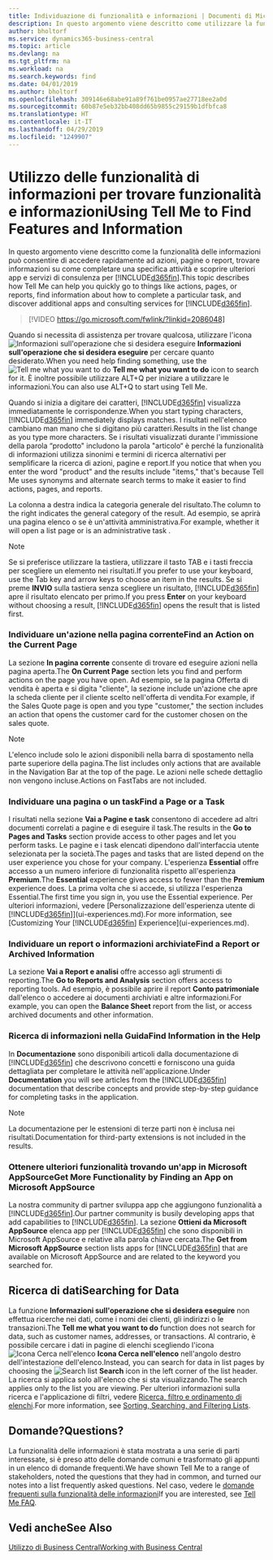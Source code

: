 ```yaml
---
title: Individuazione di funzionalità e informazioni | Documenti di Microsoft
description: In questo argomento viene descritto come utilizzare la funzionalità di ricerca per trovare azioni, pagine, report, documentazione e dati nonché altre app e servizi di consulenza.
author: bholtorf
ms.service: dynamics365-business-central
ms.topic: article
ms.devlang: na
ms.tgt_pltfrm: na
ms.workload: na
ms.search.keywords: find
ms.date: 04/01/2019
ms.author: bholtorf
ms.openlocfilehash: 309146e68abe91a89f761be0957ae27718ee2a0d
ms.sourcegitcommit: 60b87e5eb32bb408dd65b9855c29159b1dfbfca8
ms.translationtype: HT
ms.contentlocale: it-IT
ms.lasthandoff: 04/29/2019
ms.locfileid: "1249907"
---
```

# <a name="using-tell-me-to-find-features-and-information"></a><span data-ttu-id="ad2d4-103">Utilizzo delle funzionalità di informazioni per trovare funzionalità e informazioni</span><span class="sxs-lookup"><span data-stu-id="ad2d4-103">Using Tell Me to Find Features and Information</span></span>  
<span data-ttu-id="ad2d4-104">In questo argomento viene descritto come la funzionalità delle informazioni può consentire di accedere rapidamente ad azioni, pagine o report, trovare informazioni su come completare una specifica attività e scoprire ulteriori app e servizi di consulenza per  [!INCLUDE[d365fin](includes/d365fin_md.md)].</span><span class="sxs-lookup"><span data-stu-id="ad2d4-104">This topic describes how Tell Me can help you quickly go to things like actions, pages, or reports, find information about how to complete a particular task, and discover additional apps and consulting services for [!INCLUDE[d365fin](includes/d365fin_md.md)].</span></span>  
  

> [!VIDEO https://go.microsoft.com/fwlink/?linkid=2086048]

<span data-ttu-id="ad2d4-105">Quando si necessita di assistenza per trovare qualcosa, utilizzare l'icona ![Informazioni sull'operazione che si desidera eseguire](media/ui-search/search.png "Cerca pagina o report") **Informazioni sull'operazione che si desidera eseguire** per cercare quanto desiderato.</span><span class="sxs-lookup"><span data-stu-id="ad2d4-105">When you need help finding something, use the ![Tell me what you want to do](media/ui-search/search.png "Search for Page or Report") **Tell me what you want to do** icon to search for it.</span></span> <span data-ttu-id="ad2d4-106">È inoltre possibile utilizzare ALT+Q per iniziare a utilizzare le informazioni.</span><span class="sxs-lookup"><span data-stu-id="ad2d4-106">You can also use ALT+Q to start using Tell Me.</span></span>

<span data-ttu-id="ad2d4-107">Quando si inizia a digitare dei caratteri, [!INCLUDE[d365fin](includes/d365fin_md.md)] visualizza immediatamente le corrispondenze.</span><span class="sxs-lookup"><span data-stu-id="ad2d4-107">When you start typing characters, [!INCLUDE[d365fin](includes/d365fin_md.md)] immediately displays matches.</span></span> <span data-ttu-id="ad2d4-108">I risultati nell'elenco cambiano man mano che si digitano più caratteri.</span><span class="sxs-lookup"><span data-stu-id="ad2d4-108">Results in the list change as you type more characters.</span></span> <span data-ttu-id="ad2d4-109">Se i risultati visualizzati durante l'immissione della parola “prodotto" includono la parola "articolo“ è perché la funzionalità di informazioni utilizza sinonimi e termini di ricerca alternativi per semplificare la ricerca di azioni, pagine e report.</span><span class="sxs-lookup"><span data-stu-id="ad2d4-109">If you notice that when you enter the word "product" and the results include "items," that's because Tell Me uses synonyms and alternate search terms to make it easier to find actions, pages, and reports.</span></span> 

<span data-ttu-id="ad2d4-110">La colonna a destra indica la categoria generale del risultato.</span><span class="sxs-lookup"><span data-stu-id="ad2d4-110">The column to the right indicates the general category of the result.</span></span> <span data-ttu-id="ad2d4-111">Ad esempio, se aprirà una pagina elenco o se è un'attività amministrativa.</span><span class="sxs-lookup"><span data-stu-id="ad2d4-111">For example, whether it will open a list page or is an administrative task .</span></span>  

> [!NOTE]  
>   <span data-ttu-id="ad2d4-112">Se si preferisce utilizzare la tastiera, utilizzare il tasto TAB e i tasti freccia per scegliere un elemento nei risultati.</span><span class="sxs-lookup"><span data-stu-id="ad2d4-112">If you prefer to use your keyboard, use the Tab key and arrow keys to choose an item in the results.</span></span> <span data-ttu-id="ad2d4-113">Se si preme **INVIO** sulla tastiera senza scegliere un risultato, [!INCLUDE[d365fin](includes/d365fin_md.md)] apre il risultato elencato per primo.</span><span class="sxs-lookup"><span data-stu-id="ad2d4-113">If you press **Enter** on your keyboard without choosing a result, [!INCLUDE[d365fin](includes/d365fin_md.md)] opens the result that is listed first.</span></span>

### <a name="find-an-action-on-the-current-page"></a><span data-ttu-id="ad2d4-114">Individuare un'azione nella pagina corrente</span><span class="sxs-lookup"><span data-stu-id="ad2d4-114">Find an Action on the Current Page</span></span>
<span data-ttu-id="ad2d4-115">La sezione **In pagina corrente** consente di trovare ed eseguire azioni nella pagina aperta.</span><span class="sxs-lookup"><span data-stu-id="ad2d4-115">The **On Current Page** section lets you find and perform actions on the page you have open.</span></span> <span data-ttu-id="ad2d4-116">Ad esempio, se la pagina Offerta di vendita è aperta e si digita "cliente", la sezione include un'azione che apre la scheda cliente per il cliente scelto nell'offerta di vendita.</span><span class="sxs-lookup"><span data-stu-id="ad2d4-116">For example, if the Sales Quote page is open and you type "customer," the section includes an action that opens the customer card for the customer chosen on the sales quote.</span></span> 

> [!NOTE]  
>   <span data-ttu-id="ad2d4-117">L'elenco include solo le azioni disponibili nella barra di spostamento nella parte superiore della pagina.</span><span class="sxs-lookup"><span data-stu-id="ad2d4-117">The list includes only actions that are available in the Navigation Bar at the top of the page.</span></span> <span data-ttu-id="ad2d4-118">Le azioni nelle schede dettaglio non vengono incluse.</span><span class="sxs-lookup"><span data-stu-id="ad2d4-118">Actions on FastTabs are not included.</span></span>  

### <a name="find-a-page-or-a-task"></a><span data-ttu-id="ad2d4-119">Individuare una pagina o un task</span><span class="sxs-lookup"><span data-stu-id="ad2d4-119">Find a Page or a Task</span></span>
<span data-ttu-id="ad2d4-120">I risultati nella sezione **Vai a Pagine e task** consentono di accedere ad altri documenti correlati a pagine e di eseguire il task.</span><span class="sxs-lookup"><span data-stu-id="ad2d4-120">The results in the **Go to Pages and Tasks** section provide access to other pages and let you perform tasks.</span></span> <span data-ttu-id="ad2d4-121">Le pagine e i task elencati dipendono dall'interfaccia utente selezionata per la società.</span><span class="sxs-lookup"><span data-stu-id="ad2d4-121">The pages and tasks that are listed depend on the user experience you chose for your company.</span></span> <span data-ttu-id="ad2d4-122">L'esperienza **Essential** offre accesso a un numero inferiore di funzionalità rispetto all'esperienza **Premium**.</span><span class="sxs-lookup"><span data-stu-id="ad2d4-122">The **Essential** experience gives access to fewer than the **Premium** experience does.</span></span> <span data-ttu-id="ad2d4-123">La prima volta che si accede, si utilizza l'esperienza Essential.</span><span class="sxs-lookup"><span data-stu-id="ad2d4-123">The first time you sign in, you use the Essential experience.</span></span> <span data-ttu-id="ad2d4-124">Per ulteriori informazioni, vedere [Personalizzazione dell'esperienza utente di [!INCLUDE[d365fin](includes/d365fin_md.md)]](ui-experiences.md).</span><span class="sxs-lookup"><span data-stu-id="ad2d4-124">For more information, see [Customizing Your [!INCLUDE[d365fin](includes/d365fin_md.md)] Experience](ui-experiences.md).</span></span>

### <a name="find-a-report-or-archived-information"></a><span data-ttu-id="ad2d4-125">Individuare un report o informazioni archiviate</span><span class="sxs-lookup"><span data-stu-id="ad2d4-125">Find a Report or Archived Information</span></span>
<span data-ttu-id="ad2d4-126">La sezione **Vai a Report e analisi** offre accesso agli strumenti di reporting.</span><span class="sxs-lookup"><span data-stu-id="ad2d4-126">The **Go to Reports and Analysis** section offers access to reporting tools.</span></span> <span data-ttu-id="ad2d4-127">Ad esempio, è possibile aprire il report **Conto patrimoniale** dall'elenco o accedere ai documenti archiviati e altre informazioni.</span><span class="sxs-lookup"><span data-stu-id="ad2d4-127">For example, you can open the **Balance Sheet** report from the list, or access archived documents and other information.</span></span>  

### <a name="find-information-in-the-help"></a><span data-ttu-id="ad2d4-128">Ricerca di informazioni nella Guida</span><span class="sxs-lookup"><span data-stu-id="ad2d4-128">Find Information in the Help</span></span>
<span data-ttu-id="ad2d4-129">In **Documentazione** sono disponibili articoli dalla documentazione di [!INCLUDE[d365fin](includes/d365fin_md.md)] che descrivono concetti e forniscono una guida dettagliata per completare le attività nell'applicazione.</span><span class="sxs-lookup"><span data-stu-id="ad2d4-129">Under **Documentation** you will see articles from the [!INCLUDE[d365fin](includes/d365fin_md.md)] documentation that describe concepts and provide step-by-step guidance for completing tasks in the application.</span></span>    

> [!NOTE]  
>   <span data-ttu-id="ad2d4-130">La documentazione per le estensioni di terze parti non è inclusa nei risultati.</span><span class="sxs-lookup"><span data-stu-id="ad2d4-130">Documentation for third-party extensions is not included in the results.</span></span> 

### <a name="get-more-functionality-by-finding-an-app-on-microsoft-appsource"></a><span data-ttu-id="ad2d4-131">Ottenere ulteriori funzionalità trovando un'app in Microsoft AppSource</span><span class="sxs-lookup"><span data-stu-id="ad2d4-131">Get More Functionality by Finding an App on Microsoft AppSource</span></span>
<span data-ttu-id="ad2d4-132">La nostra community di partner sviluppa app che aggiungono funzionalità a [!INCLUDE[d365fin](includes/d365fin_md.md)].</span><span class="sxs-lookup"><span data-stu-id="ad2d4-132">Our partner community is busily developing apps that add capabilities to [!INCLUDE[d365fin](includes/d365fin_md.md)].</span></span> <span data-ttu-id="ad2d4-133">La sezione **Ottieni da Microsoft AppSource** elenca app per [!INCLUDE[d365fin](includes/d365fin_md.md)] che sono disponibili in Microsoft AppSource e relative alla parola chiave cercata.</span><span class="sxs-lookup"><span data-stu-id="ad2d4-133">The **Get from Microsoft AppSource** section lists apps for [!INCLUDE[d365fin](includes/d365fin_md.md)] that are available on Microsoft AppSource and are related to the keyword you searched for.</span></span>

## <a name="searching-for-data"></a><span data-ttu-id="ad2d4-134">Ricerca di dati</span><span class="sxs-lookup"><span data-stu-id="ad2d4-134">Searching for Data</span></span>
<span data-ttu-id="ad2d4-135">La funzione **Informazioni sull'operazione che si desidera eseguire** non effettua ricerche nei dati, come i nomi dei clienti, gli indirizzi o le transazioni.</span><span class="sxs-lookup"><span data-stu-id="ad2d4-135">The **Tell me what you want to do** function does not search for data, such as customer names, addresses, or transactions.</span></span> <span data-ttu-id="ad2d4-136">Al contrario, è possibile cercare i dati in pagine di elenchi scegliendo l'icona ![Icona Cerca nell'elenco](media/ui-search/search-list.png "Icona Cerca nell'elenco") **Icona Cerca nell'elenco** nell'angolo destro dell'intestazione dell'elenco.</span><span class="sxs-lookup"><span data-stu-id="ad2d4-136">Instead, you can search for data in list pages by choosing the ![Search list](media/ui-search/search-list.png "Search list icon") **Search** icon in the left corner of the list header.</span></span> <span data-ttu-id="ad2d4-137">La ricerca si applica solo all'elenco che si sta visualizzando.</span><span class="sxs-lookup"><span data-stu-id="ad2d4-137">The search applies only to the list you are viewing.</span></span> <span data-ttu-id="ad2d4-138">Per ulteriori informazioni sulla ricerca e l'applicazione di filtri, vedere [Ricerca, filtro e ordinamento di elenchi](ui-enter-criteria-filters.md).</span><span class="sxs-lookup"><span data-stu-id="ad2d4-138">For more information, see [Sorting, Searching, and Filtering Lists](ui-enter-criteria-filters.md).</span></span>

## <a name="questions"></a><span data-ttu-id="ad2d4-139">Domande?</span><span class="sxs-lookup"><span data-stu-id="ad2d4-139">Questions?</span></span>
<span data-ttu-id="ad2d4-140">La funzionalità delle informazioni è stata mostrata a una serie di parti interessate, si è preso atto delle domande comuni e trasformato gli appunti in un elenco di domande frequenti.</span><span class="sxs-lookup"><span data-stu-id="ad2d4-140">We have shown Tell Me to a range of stakeholders, noted the questions that they had in common, and turned our notes into a list frequently asked questions.</span></span> <span data-ttu-id="ad2d4-141">Nel caso, vedere le [domande frequenti sulla funzionalità delle informazioni](ui-search-faq.md)</span><span class="sxs-lookup"><span data-stu-id="ad2d4-141">If you are interested, see [Tell Me FAQ](ui-search-faq.md).</span></span>

## <a name="see-also"></a><span data-ttu-id="ad2d4-142">Vedi anche</span><span class="sxs-lookup"><span data-stu-id="ad2d4-142">See Also</span></span>
[<span data-ttu-id="ad2d4-143">Utilizzo di Business Central</span><span class="sxs-lookup"><span data-stu-id="ad2d4-143">Working with Business Central</span></span>](ui-work-product.md)